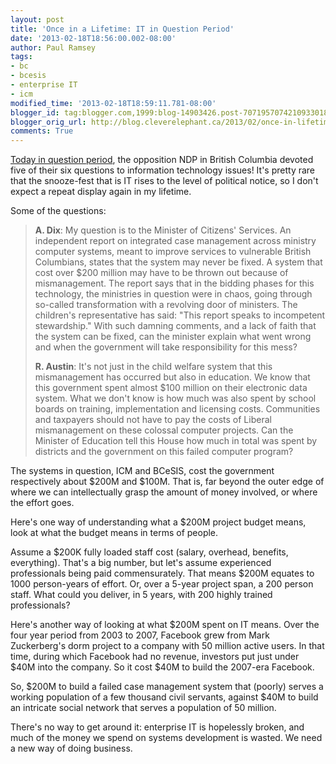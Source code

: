 ```yaml
---
layout: post
title: 'Once in a Lifetime: IT in Question Period'
date: '2013-02-18T18:56:00.002-08:00'
author: Paul Ramsey
tags:
- bc
- bcesis
- enterprise IT
- icm
modified_time: '2013-02-18T18:59:11.781-08:00'
blogger_id: tag:blogger.com,1999:blog-14903426.post-7071957074210933018
blogger_orig_url: http://blog.cleverelephant.ca/2013/02/once-in-lifetime-it-in-question-period.html
comments: True
---
```


[Today in question period](http://www.leg.bc.ca/hansard/39th5th/H30218y.htm), the opposition NDP in British Columbia devoted five of their six questions to information technology issues! It's pretty rare that the snooze-fest that is IT rises to the level of political notice, so I don't expect a repeat display again in my lifetime.

Some of the questions:

> **A. Dix**: My question is to the Minister of Citizens' Services. An independent report on integrated case management across ministry computer systems, meant to improve services to vulnerable British Columbians, states that the system may never be fixed. A system that cost over $200 million may have to be thrown out because of mismanagement. The report says that in the bidding phases for this technology, the ministries in question were in chaos, going through so-called transformation with a revolving door of ministers. The children's representative has said: "This report speaks to incompetent stewardship." With such damning comments, and a lack of faith that the system can be fixed, can the minister explain what went wrong and when the government will take responsibility for this mess?
> 
> **R. Austin**: It's not just in the child welfare system that this mismanagement has occurred but also in education. We know that this government spent almost $100 million on their electronic data system. What we don't know is how much was also spent by school boards on training, implementation and licensing costs. Communities and taxpayers should not have to pay the costs of Liberal mismanagement on these colossal computer projects. Can the Minister of Education tell this House how much in total was spent by districts and the government on this failed computer program?

The systems in question, ICM and BCeSIS, cost the government respectively about $200M and $100M. That is, far beyond the outer edge of where we can intellectually grasp the amount of money involved, or where the effort goes.

Here's one way of understanding what a $200M project budget means, look at what the budget means in terms of people.

Assume a $200K fully loaded staff cost (salary, overhead, benefits, everything). That's a big number, but let's assume experienced professionals being paid commensurately. That means $200M equates to 1000 person-years of effort. Or, over a 5-year project span, a 200 person staff. What could you deliver, in 5 years, with 200 highly trained professionals?

Here's another way of looking at what $200M spent on IT means. Over the four year period from 2003 to 2007, Facebook grew from Mark Zuckerberg's dorm project to a company with 50 million active users. In that time, during which Facebook had no revenue, investors put just under $40M into the company. So it cost $40M to build the 2007-era Facebook.

So, $200M to build a failed case management system that (poorly) serves a working population of a few thousand civil servants, against $40M to build an intricate social network that serves a population of 50 million.

There's no way to get around it: enterprise IT is hopelessly broken, and much of the money we spend on systems development is wasted. We need a new way of doing business.

